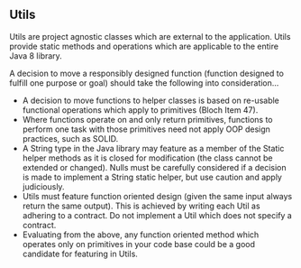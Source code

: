 Utils
---

Utils are project agnostic classes which are external to the application. Utils provide static methods and operations which are applicable to the entire Java 8 library. 

A decision to move a responsibly designed function (function designed to fulfill one purpose or goal) should take the following into consideration... 

 * A decision to move functions to helper classes is based on re-usable functional operations which apply to primitives (Bloch Item 47). 
 * Where functions operate on and only return primitives, functions to perform one task with those primitives need not apply OOP design practices, such as SOLID.
 * A String type in the Java library may feature as a member of the Static helper methods as it is closed for modification (the class cannot be extended or changed). Nulls must be carefully considered if a decision is made to implement a String static helper, but use caution and apply judiciously. 
 * Utils must feature function oriented design (given the same input always return the same output). This is achieved by writing each Util as adhering to a contract. Do not implement a Util which does not specify a contract. 
 * Evaluating from the above, any function oriented method which operates only on primitives in your code base could be a good candidate for featuring in Utils.
 


